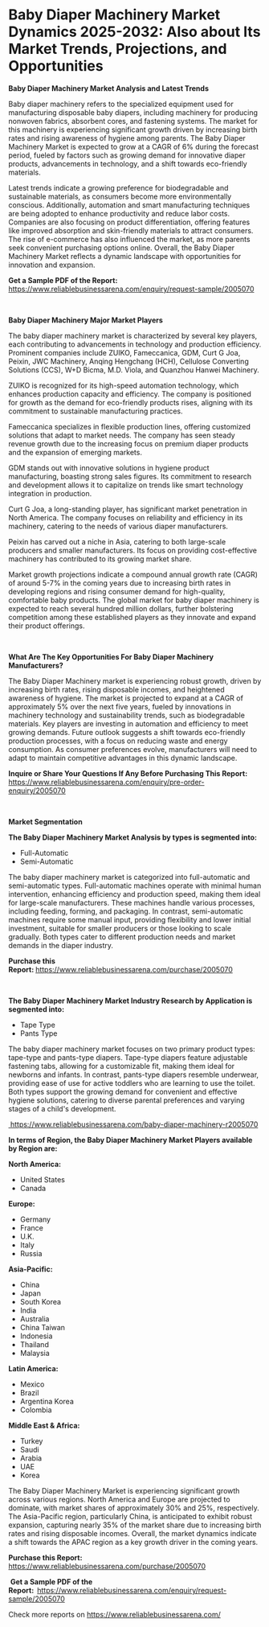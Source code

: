 <p><h1>Baby Diaper Machinery Market Dynamics 2025-2032: Also about Its Market Trends, Projections, and Opportunities</h1></p><p><strong>Baby Diaper Machinery Market Analysis and Latest Trends</strong></p>
<p><p>Baby diaper machinery refers to the specialized equipment used for manufacturing disposable baby diapers, including machinery for producing nonwoven fabrics, absorbent cores, and fastening systems. The market for this machinery is experiencing significant growth driven by increasing birth rates and rising awareness of hygiene among parents. The Baby Diaper Machinery Market is expected to grow at a CAGR of 6% during the forecast period, fueled by factors such as growing demand for innovative diaper products, advancements in technology, and a shift towards eco-friendly materials.</p><p>Latest trends indicate a growing preference for biodegradable and sustainable materials, as consumers become more environmentally conscious. Additionally, automation and smart manufacturing techniques are being adopted to enhance productivity and reduce labor costs. Companies are also focusing on product differentiation, offering features like improved absorption and skin-friendly materials to attract consumers. The rise of e-commerce has also influenced the market, as more parents seek convenient purchasing options online. Overall, the Baby Diaper Machinery Market reflects a dynamic landscape with opportunities for innovation and expansion.</p></p>
<p><strong>Get a Sample PDF of the Report:&nbsp;</strong> <a href="https://www.reliablebusinessarena.com/enquiry/request-sample/2005070?utm_campaign=2206&utm_medium=2&utm_source=Github&utm_content=ia&utm_term=29032025&utm_id=baby-diaper-machinery">https://www.reliablebusinessarena.com/enquiry/request-sample/2005070</a></p>
<p>&nbsp;</p>
<p><strong>Baby Diaper Machinery Major Market Players</strong></p>
<p><p>The baby diaper machinery market is characterized by several key players, each contributing to advancements in technology and production efficiency. Prominent companies include ZUIKO, Fameccanica, GDM, Curt G Joa, Peixin, JWC Machinery, Anqing Hengchang (HCH), Cellulose Converting Solutions (CCS), W+D Bicma, M.D. Viola, and Quanzhou Hanwei Machinery.</p><p>ZUIKO is recognized for its high-speed automation technology, which enhances production capacity and efficiency. The company is positioned for growth as the demand for eco-friendly products rises, aligning with its commitment to sustainable manufacturing practices.</p><p>Fameccanica specializes in flexible production lines, offering customized solutions that adapt to market needs. The company has seen steady revenue growth due to the increasing focus on premium diaper products and the expansion of emerging markets.</p><p>GDM stands out with innovative solutions in hygiene product manufacturing, boasting strong sales figures. Its commitment to research and development allows it to capitalize on trends like smart technology integration in production.</p><p>Curt G Joa, a long-standing player, has significant market penetration in North America. The company focuses on reliability and efficiency in its machinery, catering to the needs of various diaper manufacturers.</p><p>Peixin has carved out a niche in Asia, catering to both large-scale producers and smaller manufacturers. Its focus on providing cost-effective machinery has contributed to its growing market share.</p><p>Market growth projections indicate a compound annual growth rate (CAGR) of around 5-7% in the coming years due to increasing birth rates in developing regions and rising consumer demand for high-quality, comfortable baby products. The global market for baby diaper machinery is expected to reach several hundred million dollars, further bolstering competition among these established players as they innovate and expand their product offerings.</p></p>
<p>&nbsp;</p>
<p><strong>What Are The Key Opportunities For Baby Diaper Machinery Manufacturers?</strong></p>
<p><p>The Baby Diaper Machinery market is experiencing robust growth, driven by increasing birth rates, rising disposable incomes, and heightened awareness of hygiene. The market is projected to expand at a CAGR of approximately 5% over the next five years, fueled by innovations in machinery technology and sustainability trends, such as biodegradable materials. Key players are investing in automation and efficiency to meet growing demands. Future outlook suggests a shift towards eco-friendly production processes, with a focus on reducing waste and energy consumption. As consumer preferences evolve, manufacturers will need to adapt to maintain competitive advantages in this dynamic landscape.</p></p>
<p><strong>Inquire or Share Your Questions If Any Before Purchasing This Report:</strong> <a href="https://www.reliablebusinessarena.com/enquiry/pre-order-enquiry/2005070?utm_campaign=2206&utm_medium=2&utm_source=Github&utm_content=ia&utm_term=29032025&utm_id=baby-diaper-machinery">https://www.reliablebusinessarena.com/enquiry/pre-order-enquiry/2005070</a></p>
<p>&nbsp;</p>
<p><strong>Market Segmentation</strong></p>
<p><strong>The Baby Diaper Machinery Market Analysis by types is segmented into:</strong></p>
<p><ul><li>Full-Automatic</li><li>Semi-Automatic</li></ul></p>
<p><p>The baby diaper machinery market is categorized into full-automatic and semi-automatic types. Full-automatic machines operate with minimal human intervention, enhancing efficiency and production speed, making them ideal for large-scale manufacturers. These machines handle various processes, including feeding, forming, and packaging. In contrast, semi-automatic machines require some manual input, providing flexibility and lower initial investment, suitable for smaller producers or those looking to scale gradually. Both types cater to different production needs and market demands in the diaper industry.</p></p>
<p><strong>Purchase this Report:&nbsp;</strong><a href="https://www.reliablebusinessarena.com/purchase/2005070?utm_campaign=2206&utm_medium=2&utm_source=Github&utm_content=ia&utm_term=29032025&utm_id=baby-diaper-machinery">https://www.reliablebusinessarena.com/purchase/2005070</a></p>
<p>&nbsp;</p>
<p><strong>The Baby Diaper Machinery Market Industry Research by Application is segmented into:</strong></p>
<p><ul><li>Tape Type</li><li>Pants Type</li></ul></p>
<p><p>The baby diaper machinery market focuses on two primary product types: tape-type and pants-type diapers. Tape-type diapers feature adjustable fastening tabs, allowing for a customizable fit, making them ideal for newborns and infants. In contrast, pants-type diapers resemble underwear, providing ease of use for active toddlers who are learning to use the toilet. Both types support the growing demand for convenient and effective hygiene solutions, catering to diverse parental preferences and varying stages of a child's development.</p></p>
<p><a href="https://www.reliablebusinessarena.com/baby-diaper-machinery-r2005070?utm_campaign=2206&utm_medium=2&utm_source=Github&utm_content=ia&utm_term=29032025&utm_id=baby-diaper-machinery">&nbsp;https://www.reliablebusinessarena.com/baby-diaper-machinery-r2005070</a></p>
<p><strong>In terms of Region, the Baby Diaper Machinery Market Players available by Region are:</strong></p>
<p>
    <p> <strong> North America: </strong>
        <ul>
            <li>United States</li>
            <li>Canada</li>
        </ul>
        </p> 
    <p> <strong> Europe: </strong>
        <ul>
            <li>Germany</li>
            <li>France</li>
            <li>U.K.</li>
            <li>Italy</li>
            <li>Russia</li>
        </ul>
        </p> 
    <p> <strong> Asia-Pacific: </strong>
        <ul>
            <li>China</li>
            <li>Japan</li>
            <li>South Korea</li>
            <li>India</li>
            <li>Australia</li>
            <li>China Taiwan</li>
            <li>Indonesia</li>
            <li>Thailand</li>
            <li>Malaysia</li>
        </ul>
        </p> 
    <p> <strong> Latin America: </strong>
        <ul>
            <li>Mexico</li>
            <li>Brazil</li>
            <li>Argentina Korea</li>
            <li>Colombia</li>
        </ul>
        </p> 
    <p> <strong> Middle East & Africa: </strong>
        <ul>
            <li>Turkey</li>
            <li>Saudi</li>
            <li>Arabia</li>
            <li>UAE</li>
            <li>Korea</li>
        </ul>
    </p>
    </p>
<p><p>The Baby Diaper Machinery Market is experiencing significant growth across various regions. North America and Europe are projected to dominate, with market shares of approximately 30% and 25%, respectively. The Asia-Pacific region, particularly China, is anticipated to exhibit robust expansion, capturing nearly 35% of the market share due to increasing birth rates and rising disposable incomes. Overall, the market dynamics indicate a shift towards the APAC region as a key growth driver in the coming years.</p></p>
<p><strong>Purchase this Report: </strong><a href="https://www.reliablebusinessarena.com/purchase/2005070?utm_campaign=2206&utm_medium=2&utm_source=Github&utm_content=ia&utm_term=29032025&utm_id=baby-diaper-machinery">https://www.reliablebusinessarena.com/purchase/2005070</a></p>
<p>&nbsp;<strong>Get a Sample PDF of the Report:&nbsp;&nbsp;</strong><a href="https://www.reliablebusinessarena.com/enquiry/request-sample/2005070?utm_campaign=2206&utm_medium=2&utm_source=Github&utm_content=ia&utm_term=29032025&utm_id=baby-diaper-machinery">https://www.reliablebusinessarena.com/enquiry/request-sample/2005070</a></p>
<p><strong></strong></p>
<p>Check more reports on <a href="https://www.reliablebusinessarena.com/?utm_campaign=2206&utm_medium=2&utm_source=Github&utm_content=ia&utm_term=29032025&utm_id=baby-diaper-machinery">https://www.reliablebusinessarena.com/</a></p>